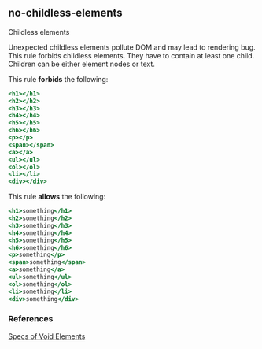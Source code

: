 ## no-childless-elements

Childless elements

Unexpected childless elements pollute DOM and may lead to rendering bug. This rule forbids childless elements. They have to contain at least one child. Children can be either element nodes or text.

This rule **forbids** the following:

```hbs
<h1></h1>
<h2></h2>
<h3></h3>
<h4></h4>
<h5></h5>
<h6></h6>
<p></p>
<span></span>
<a></a>
<ul></ul>
<ol></ol>
<li></li>
<div></div>
```

This rule **allows** the following:

```hbs
<h1>something</h1>
<h2>something</h2>
<h3>something</h3>
<h4>something</h4>
<h5>something</h5>
<h6>something</h6>
<p>something</p>
<span>something</span>
<a>something</a>
<ul>something</ul>
<ol>something</ol>
<li>something</li>
<div>something</div>
```

### References

[Specs of Void Elements](https://www.w3.org/TR/html-markup/syntax.html#void-element)
